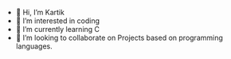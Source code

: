 - 👋 Hi, I’m Kartik
- 👀 I’m interested in coding
- 🌱 I’m currently learning C
- 💞️ I’m looking to collaborate on Projects based on programming languages.
  

<!---
Kartik7779/Kartik7779 is a ✨ special ✨ repository because its `README.md` (this file) appears on your GitHub profile.
You can click the Preview link to take a look at your changes.
--->
